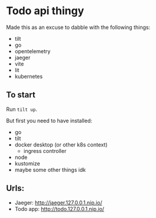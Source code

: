 # Todo api thingy

Made this as an excuse to dabble with the following things:

- tilt
- go
- opentelemetry
- jaeger
- vite
- lit
- kubernetes

## To start

Run `tilt up`.

But first you need to have installed:

- go
- tilt
- docker desktop (or other k8s context)
  - ingress controller
- node
- kustomize
- maybe some other things idk

## Urls:

- Jaeger: http://jaeger.127.0.0.1.nip.io/
- Todo app: http://todo.127.0.0.1.nip.io/
